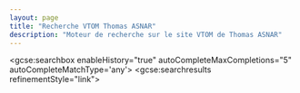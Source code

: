```yaml
---
layout: page
title: "Recherche VTOM Thomas ASNAR"
description: "Moteur de recherche sur le site VTOM de Thomas ASNAR"
---
```

<script>
  (function() {
    var cx = '018119522205008003437:yfgzbfgxepc';
    var gcse = document.createElement('script');
    gcse.type = 'text/javascript';
    gcse.async = true;
    gcse.src = 'https://cse.google.com/cse.js?cx=' + cx;
    var s = document.getElementsByTagName('script')[0];
    s.parentNode.insertBefore(gcse, s);
  })();
</script>
<gcse:searchbox enableHistory="true" autoCompleteMaxCompletions="5" autoCompleteMatchType='any'>
<gcse:searchresults refinementStyle="link">
